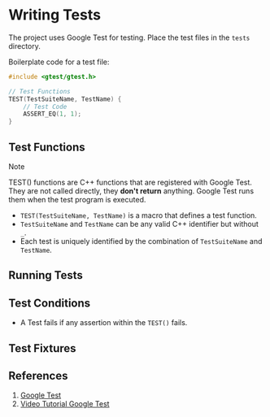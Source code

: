 # Writing Tests

The project uses Google Test for testing. Place the test files in the `tests` directory.

Boilerplate code for a test file:

```Cpp
#include <gtest/gtest.h>

// Test Functions
TEST(TestSuiteName, TestName) {
    // Test Code
    ASSERT_EQ(1, 1);
}
```

## Test Functions

> [!Note]
> TEST() functions are C++ functions that are registered with Google Test. They are not called directly, they **don't return** anything.
> Google Test runs them when the test program is executed.

- `TEST(TestSuiteName, TestName)` is a macro that defines a test function.
- `TestSuiteName` and `TestName` can be any valid C++ identifier but without `_`.
- Each test is uniquely identified by the combination of `TestSuiteName` and `TestName`.

## Running Tests

## Test Conditions

- A Test fails if any assertion within the `TEST()` fails.

## Test Fixtures

## References

1. [Google Test](https://google.github.io/googletest/)
2. [Video Tutorial Google Test](https://www.youtube.com/watch?v=JJqRlSTQlh4)
